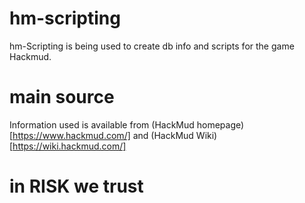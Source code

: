 # hm-scripting
hm-Scripting is being used to create db info and scripts for the game Hackmud.

# main source
Information used is available from 
(HackMud homepage)[https://www.hackmud.com/] and (HackMud Wiki)[https://wiki.hackmud.com/]

# in RISK we trust
